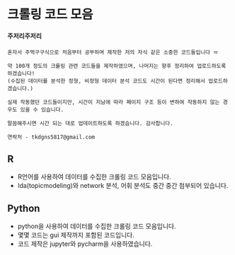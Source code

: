 # 크롤링 코드 모음

#### 주저리주저리

```
혼자서 주먹구구식으로 처음부터 공부하며 제작한 저의 자식 같은 소중한 코드들입니다 ㅠ

약 100개 정도의 크롤링 관련 코드들을 제작하였으며, 나머지는 향후 정리하여 업로드하도록 하겠습니다! 
(수집된 데이터를 분석한 정형, 비정형 데이터 분석 코드도 시간이 된다면 정리해서 업로드하겠습니다.)

실제 작동했던 코드들이지만, 시간이 지남에 따라 페이지 구조 등이 변하여 작동하지 않는 경우도 있을 수 있습니다. 

말씀해주시면 시간 되는 대로 업데이트하도록 하겠습니다. 감사합니다.

연락처 - tkdgns5817@gmail.com
```



## R

* R언어를 사용하여 데이터를 수집한 크롤링 코드 모음입니다.
* lda(topicmodeling)와 network 분석, 어휘 분석도 중간 중간 첨부되어 있습니다.



## Python

* python을 사용하여 데이터를 수집한 크롤링 코드 모음입니다.
* 몇몇 코드는 gui 제작까지 포함된 코드입니다.
* 코드 제작은 jupyter와 pycharm을 사용하였습니다.
